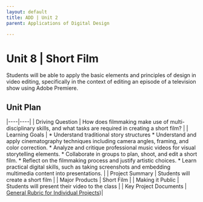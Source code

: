 ```yaml
---
layout: default
title: ADD | Unit 2
parent: Applications of Digital Design

---
```

# Unit 8 | Short Film
Students will be able to apply the basic elements and principles of design in video editing, specifically in the context of editing an episode of a television show using Adobe Premiere.

## Unit Plan

|----|----|
| Driving Question | How does filmmaking make use of multi-disciplinary skills, and what tasks are required in creating a short film? | 
| Learning Goals | * Understand traditional story structures * Understand and apply cinematography techniques including camera angles, framing, and color correction. * Analyze and critique professional music videos for visual storytelling elements. * Collaborate in groups to plan, shoot, and edit a short film. * Reflect on the filmmaking process and justify artistic choices. * Learn practical digital skills, such as taking screenshots and embedding multimedia content into presentations. | 
| Project Summary | Students will create a short film | 
| Major Products | Short Film | 
| Making it Public | Students will present their video to the class | 
| Key Project Documents | [General Rubric for Individual Projects]())|

